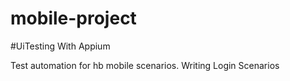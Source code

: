 # mobile-project

#UiTesting With Appium 

Test automation for hb mobile scenarios.
Writing Login Scenarios
